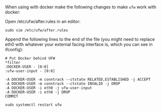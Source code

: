 

When using with docker make the following changes to make `ufw` work with docker:

Open /etc/ufw/after.rules in an editor:

```
sudo vim /etc/ufw/after.rules
```

Append the following lines to the end of the file (you might need to replace eth0 with whatever your external facing interface is, which you can see in ifconfig):
```
# Put Docker behind UFW
*filter
:DOCKER-USER - [0:0]
:ufw-user-input - [0:0]

-A DOCKER-USER -m conntrack --ctstate RELATED,ESTABLISHED -j ACCEPT
-A DOCKER-USER -m conntrack --ctstate INVALID -j DROP
-A DOCKER-USER -i eth0 -j ufw-user-input
-A DOCKER-USER -i eth0 -j DROP
COMMIT
```

```
sudo systemctl restart ufw
```
